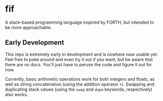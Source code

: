 # fif

A stack-based programming language inspired by FORTH, but intended to be more approachable.

## Early Development

This repo is extremely early in development and is nowhere near usable yet. Feel free to poke around and even try it out if you want, but be aware that there are no docs. You'll just have to peruse the code and figure it out for now.

Currently, basic arithmetic operations work for both integers and floats, as well as string concatenation (using the addition operator `+`). Swapping and duplicating stack values (using the `swap` and `dupe` keywords, respectively) also works.

